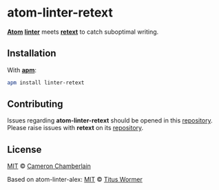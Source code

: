 # atom-linter-retext

[**Atom**][atom] [**linter**][linter] meets [**retext**][retext] to catch
suboptimal writing.

## Installation

With [**apm**][apm]:

```sh
apm install linter-retext
```

## Contributing

Issues regarding **atom-linter-retext** should be opened in this
[repository][linter-issues].
Please raise issues with **retext** on its [repository][retext-issues].

## License

[MIT][license] © [Cameron Chamberlain][author]

Based on atom-linter-alex:
[MIT][license] © [Titus Wormer][author]

<!-- Definitions. -->

[atom]: https://atom.io

[linter]: https://github.com/AtomLinter/Linter

[retext]: https://github.com/wooorm/retext

[apm]: https://github.com/atom/apm

[license]: LICENSE

[author]: http://camjc.com

[linter-issues]: https://github.com/camjc/atom-linter-retext/issues

[retext-issues]: https://github.com/wooorm/retext/issues
